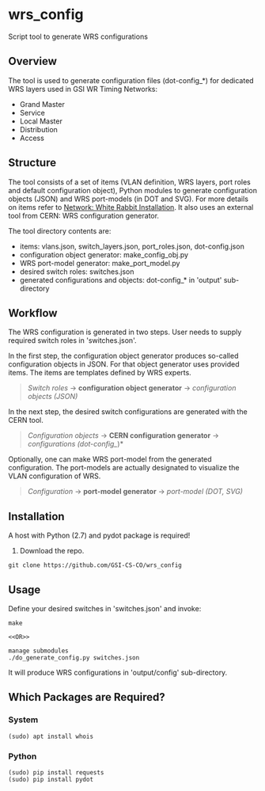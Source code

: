 # wrs_config
Script tool to generate WRS configurations

## Overview

The tool is used to generate configuration files (dot-config_*) for dedicated WRS layers used in GSI WR Timing Networks:
- Grand Master
- Service
- Local Master
- Distribution
- Access

## Structure

The tool consists of a set of items (VLAN definition, WRS layers, port roles and default configuration object), Python modules to generate configuration objects (JSON) and WRS port-models (in DOT and SVG). For more details on items refer to [Network: White Rabbit Installation](https://www-acc.gsi.de/wiki/Timing/Intern/TimingSystemNetworkWRInstallation). It also uses an external tool from CERN: WRS configuration generator.

The tool directory contents are:
- items: vlans.json, switch_layers.json, port_roles.json, dot-config.json
- configuration object generator: make_config_obj.py
- WRS port-model generator: make_port_model.py
- desired switch roles: switches.json
- generated configurations and objects: dot-config_* in 'output' sub-directory

## Workflow

The WRS configuration is generated in two steps. User needs to supply required switch roles in 'switches.json'.

In the first step, the configuration object generator produces so-called configuration objects in JSON. For that object generator uses provided items. The items are templates defined by WRS experts.

> *Switch roles* -> **configuration object generator** -> *configuration objects (JSON)*

In the next step, the desired switch configurations are generated with the CERN tool.

> *Configuration objects* -> **CERN configuration generator** -> *configurations (dot-config_*)*

Optionally, one can make WRS port-model from the generated configuration. The port-models are actually designated to visualize the VLAN configuration of WRS.

> *Configuration* -> **port-model generator** -> *port-model (DOT, SVG)*

## Installation

A host with Python (2.7) and pydot package is required!

1. Download the repo.

```
git clone https://github.com/GSI-CS-CO/wrs_config
```

## Usage

Define your desired switches in 'switches.json' and invoke:

```
make

<<OR>>

manage submodules
./do_generate_config.py switches.json
```

It will produce WRS configurations in 'output/config' sub-directory.

## Which Packages are Required?

### System

```
(sudo) apt install whois
```

### Python

```
(sudo) pip install requests
(sudo) pip install pydot
```
